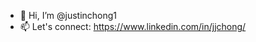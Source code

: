 - 👋 Hi, I’m @justinchong1
- 📫 Let's connect: https://www.linkedin.com/in/jjchong/

<!---
justinchong1/justinchong1 is a ✨ special ✨ repository because its `README.md` (this file) appears on your GitHub profile.
You can click the Preview link to take a look at your changes.
--->
